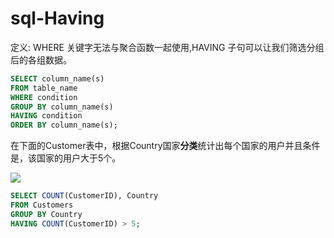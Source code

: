 # sql-Having

定义: WHERE 关键字无法与聚合函数一起使用,HAVING 子句可以让我们筛选分组后的各组数据。

```sql
SELECT column_name(s)
FROM table_name
WHERE condition
GROUP BY column_name(s)
HAVING condition
ORDER BY column_name(s);
```

在下面的Customer表中，根据Country国家**分类**统计出每个国家的用户并且条件是，该国家的用户大于5个。

![](C:\Users\YONG\Desktop\笔记\Database\SQL语法\img\customer_tab3.png)

```sql
SELECT COUNT(CustomerID), Country
FROM Customers
GROUP BY Country
HAVING COUNT(CustomerID) > 5;
```



